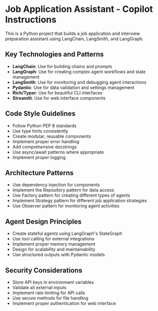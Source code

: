 <!-- Use this file to provide workspace-specific custom instructions to Copilot. For more details, visit https://code.visualstudio.com/docs/copilot/copilot-customization#_use-a-githubcopilotinstructionsmd-file -->

# Job Application Assistant - Copilot Instructions

This is a Python project that builds a job application and interview preparation assistant using LangChain, LangSmith, and LangGraph.

## Key Technologies and Patterns

- **LangChain**: Use for building chains and prompts
- **LangGraph**: Use for creating complex agent workflows and state management
- **LangSmith**: Use for monitoring and debugging agent interactions
- **Pydantic**: Use for data validation and settings management
- **Rich/Typer**: Use for beautiful CLI interfaces
- **Streamlit**: Use for web interface components

## Code Style Guidelines

- Follow Python PEP 8 standards
- Use type hints consistently
- Create modular, reusable components
- Implement proper error handling
- Add comprehensive docstrings
- Use async/await patterns where appropriate
- Implement proper logging

## Architecture Patterns

- Use dependency injection for components
- Implement the Repository pattern for data access
- Use Factory pattern for creating different types of agents
- Implement Strategy pattern for different job application strategies
- Use Observer pattern for monitoring agent activities

## Agent Design Principles

- Create stateful agents using LangGraph's StateGraph
- Use tool calling for external integrations
- Implement proper memory management
- Design for scalability and maintainability
- Use structured outputs with Pydantic models

## Security Considerations

- Store API keys in environment variables
- Validate all external inputs
- Implement rate limiting for API calls
- Use secure methods for file handling
- Implement proper authentication for web interface
